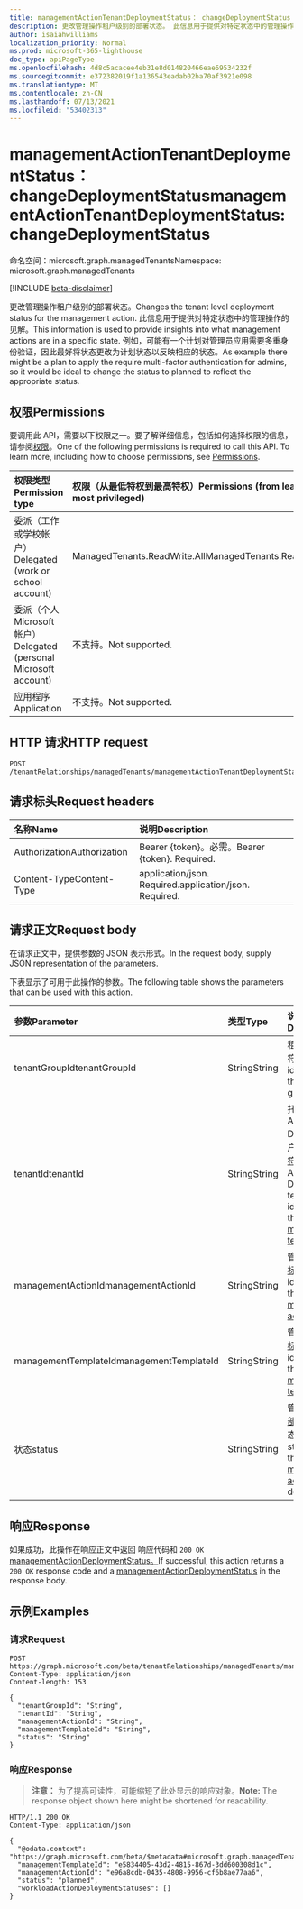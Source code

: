 ```yaml
---
title: managementActionTenantDeploymentStatus： changeDeploymentStatus
description: 更改管理操作租户级别的部署状态。 此信息用于提供对特定状态中的管理操作的见解。 例如，可能有一个计划对管理员应用需要多重身份验证，因此最好将状态更改为计划状态以反映相应的状态。
author: isaiahwilliams
localization_priority: Normal
ms.prod: microsoft-365-lighthouse
doc_type: apiPageType
ms.openlocfilehash: 4d8c5acacee4eb31e8d014820466eae69534232f
ms.sourcegitcommit: e372382019f1a136543eadab02ba70af3921e098
ms.translationtype: MT
ms.contentlocale: zh-CN
ms.lasthandoff: 07/13/2021
ms.locfileid: "53402313"
---
```

# <a name="managementactiontenantdeploymentstatus-changedeploymentstatus"></a><span data-ttu-id="c53df-105">managementActionTenantDeploymentStatus： changeDeploymentStatus</span><span class="sxs-lookup"><span data-stu-id="c53df-105">managementActionTenantDeploymentStatus: changeDeploymentStatus</span></span>
<span data-ttu-id="c53df-106">命名空间：microsoft.graph.managedTenants</span><span class="sxs-lookup"><span data-stu-id="c53df-106">Namespace: microsoft.graph.managedTenants</span></span>

[!INCLUDE [beta-disclaimer](../../includes/beta-disclaimer.md)]

<span data-ttu-id="c53df-107">更改管理操作租户级别的部署状态。</span><span class="sxs-lookup"><span data-stu-id="c53df-107">Changes the tenant level deployment status for the management action.</span></span> <span data-ttu-id="c53df-108">此信息用于提供对特定状态中的管理操作的见解。</span><span class="sxs-lookup"><span data-stu-id="c53df-108">This information is used to provide insights into what management actions are in a specific state.</span></span> <span data-ttu-id="c53df-109">例如，可能有一个计划对管理员应用需要多重身份验证，因此最好将状态更改为计划状态以反映相应的状态。</span><span class="sxs-lookup"><span data-stu-id="c53df-109">As example there might be a plan to apply the require multi-factor authentication for admins, so it would be ideal to change the status to planned to reflect the appropriate status.</span></span>

## <a name="permissions"></a><span data-ttu-id="c53df-110">权限</span><span class="sxs-lookup"><span data-stu-id="c53df-110">Permissions</span></span>
<span data-ttu-id="c53df-p103">要调用此 API，需要以下权限之一。要了解详细信息，包括如何选择权限的信息，请参阅[权限](/graph/permissions-reference)。</span><span class="sxs-lookup"><span data-stu-id="c53df-p103">One of the following permissions is required to call this API. To learn more, including how to choose permissions, see [Permissions](/graph/permissions-reference).</span></span>

|<span data-ttu-id="c53df-113">权限类型</span><span class="sxs-lookup"><span data-stu-id="c53df-113">Permission type</span></span>|<span data-ttu-id="c53df-114">权限（从最低特权到最高特权）</span><span class="sxs-lookup"><span data-stu-id="c53df-114">Permissions (from least to most privileged)</span></span>|
|:---|:---|
|<span data-ttu-id="c53df-115">委派（工作或学校帐户）</span><span class="sxs-lookup"><span data-stu-id="c53df-115">Delegated (work or school account)</span></span>|<span data-ttu-id="c53df-116">ManagedTenants.ReadWrite.All</span><span class="sxs-lookup"><span data-stu-id="c53df-116">ManagedTenants.ReadWrite.All</span></span>|
|<span data-ttu-id="c53df-117">委派（个人 Microsoft 帐户）</span><span class="sxs-lookup"><span data-stu-id="c53df-117">Delegated (personal Microsoft account)</span></span>|<span data-ttu-id="c53df-118">不支持。</span><span class="sxs-lookup"><span data-stu-id="c53df-118">Not supported.</span></span>|
|<span data-ttu-id="c53df-119">应用程序</span><span class="sxs-lookup"><span data-stu-id="c53df-119">Application</span></span>|<span data-ttu-id="c53df-120">不支持。</span><span class="sxs-lookup"><span data-stu-id="c53df-120">Not supported.</span></span>|

## <a name="http-request"></a><span data-ttu-id="c53df-121">HTTP 请求</span><span class="sxs-lookup"><span data-stu-id="c53df-121">HTTP request</span></span>

<!-- {
  "blockType": "ignored"
}
-->
``` http
POST /tenantRelationships/managedTenants/managementActionTenantDeploymentStatuses/changeDeploymentStatus
```

## <a name="request-headers"></a><span data-ttu-id="c53df-122">请求标头</span><span class="sxs-lookup"><span data-stu-id="c53df-122">Request headers</span></span>
|<span data-ttu-id="c53df-123">名称</span><span class="sxs-lookup"><span data-stu-id="c53df-123">Name</span></span>|<span data-ttu-id="c53df-124">说明</span><span class="sxs-lookup"><span data-stu-id="c53df-124">Description</span></span>|
|:---|:---|
|<span data-ttu-id="c53df-125">Authorization</span><span class="sxs-lookup"><span data-stu-id="c53df-125">Authorization</span></span>|<span data-ttu-id="c53df-p104">Bearer {token}。必需。</span><span class="sxs-lookup"><span data-stu-id="c53df-p104">Bearer {token}. Required.</span></span>|
|<span data-ttu-id="c53df-128">Content-Type</span><span class="sxs-lookup"><span data-stu-id="c53df-128">Content-Type</span></span>|<span data-ttu-id="c53df-p105">application/json. Required.</span><span class="sxs-lookup"><span data-stu-id="c53df-p105">application/json. Required.</span></span>|

## <a name="request-body"></a><span data-ttu-id="c53df-131">请求正文</span><span class="sxs-lookup"><span data-stu-id="c53df-131">Request body</span></span>
<span data-ttu-id="c53df-132">在请求正文中，提供参数的 JSON 表示形式。</span><span class="sxs-lookup"><span data-stu-id="c53df-132">In the request body, supply JSON representation of the parameters.</span></span>

<span data-ttu-id="c53df-133">下表显示了可用于此操作的参数。</span><span class="sxs-lookup"><span data-stu-id="c53df-133">The following table shows the parameters that can be used with this action.</span></span>

|<span data-ttu-id="c53df-134">参数</span><span class="sxs-lookup"><span data-stu-id="c53df-134">Parameter</span></span>|<span data-ttu-id="c53df-135">类型</span><span class="sxs-lookup"><span data-stu-id="c53df-135">Type</span></span>|<span data-ttu-id="c53df-136">说明</span><span class="sxs-lookup"><span data-stu-id="c53df-136">Description</span></span>|
|:---|:---|:---|
|<span data-ttu-id="c53df-137">tenantGroupId</span><span class="sxs-lookup"><span data-stu-id="c53df-137">tenantGroupId</span></span>|<span data-ttu-id="c53df-138">String</span><span class="sxs-lookup"><span data-stu-id="c53df-138">String</span></span>|<span data-ttu-id="c53df-139">租户组的标识符。</span><span class="sxs-lookup"><span data-stu-id="c53df-139">The identifier for the tenant group.</span></span>|
|<span data-ttu-id="c53df-140">tenantId</span><span class="sxs-lookup"><span data-stu-id="c53df-140">tenantId</span></span>|<span data-ttu-id="c53df-141">String</span><span class="sxs-lookup"><span data-stu-id="c53df-141">String</span></span>|<span data-ttu-id="c53df-142">托管Azure Active Directory租户的租户[标识符](../resources/managedtenants-tenant.md)。</span><span class="sxs-lookup"><span data-stu-id="c53df-142">The Azure Active Directory tenant identifier for the [managed tenant](../resources/managedtenants-tenant.md).</span></span>|
|<span data-ttu-id="c53df-143">managementActionId</span><span class="sxs-lookup"><span data-stu-id="c53df-143">managementActionId</span></span>|<span data-ttu-id="c53df-144">String</span><span class="sxs-lookup"><span data-stu-id="c53df-144">String</span></span>|<span data-ttu-id="c53df-145">管理操作 [的标识符](../resources/managedtenants-managementaction.md)。</span><span class="sxs-lookup"><span data-stu-id="c53df-145">The identifier for the [management action](../resources/managedtenants-managementaction.md).</span></span>|
|<span data-ttu-id="c53df-146">managementTemplateId</span><span class="sxs-lookup"><span data-stu-id="c53df-146">managementTemplateId</span></span>|<span data-ttu-id="c53df-147">String</span><span class="sxs-lookup"><span data-stu-id="c53df-147">String</span></span>|<span data-ttu-id="c53df-148">管理模板 [的标识符](../resources/managedtenants-managementtemplate.md)。</span><span class="sxs-lookup"><span data-stu-id="c53df-148">The identifier for the [management template](../resources/managedtenants-managementtemplate.md).</span></span>|
|<span data-ttu-id="c53df-149">状态</span><span class="sxs-lookup"><span data-stu-id="c53df-149">status</span></span>|<span data-ttu-id="c53df-150">String</span><span class="sxs-lookup"><span data-stu-id="c53df-150">String</span></span>|<span data-ttu-id="c53df-151">管理操作租户 [部署的新](../resources/managedtenants-managementaction.md) 状态。</span><span class="sxs-lookup"><span data-stu-id="c53df-151">The new status for the [management action](../resources/managedtenants-managementaction.md) tenant deployment.</span></span>|

## <a name="response"></a><span data-ttu-id="c53df-152">响应</span><span class="sxs-lookup"><span data-stu-id="c53df-152">Response</span></span>

<span data-ttu-id="c53df-153">如果成功，此操作在响应正文中返回 响应代码和 `200 OK` [managementActionDeploymentStatus。](../resources/managedtenants-managementactiondeploymentstatus.md)</span><span class="sxs-lookup"><span data-stu-id="c53df-153">If successful, this action returns a `200 OK` response code and a [managementActionDeploymentStatus](../resources/managedtenants-managementactiondeploymentstatus.md) in the response body.</span></span>

## <a name="examples"></a><span data-ttu-id="c53df-154">示例</span><span class="sxs-lookup"><span data-stu-id="c53df-154">Examples</span></span>

### <a name="request"></a><span data-ttu-id="c53df-155">请求</span><span class="sxs-lookup"><span data-stu-id="c53df-155">Request</span></span>
<!-- {
  "blockType": "request",
  "name": "managementactiontenantdeploymentstatus_changedeploymentstatus"
}
-->
``` http
POST https://graph.microsoft.com/beta/tenantRelationships/managedTenants/managementActionTenantDeploymentStatuses/changeDeploymentStatus
Content-Type: application/json
Content-length: 153

{
  "tenantGroupId": "String",
  "tenantId": "String",
  "managementActionId": "String",
  "managementTemplateId": "String",
  "status": "String"
}
```

### <a name="response"></a><span data-ttu-id="c53df-156">响应</span><span class="sxs-lookup"><span data-stu-id="c53df-156">Response</span></span>
><span data-ttu-id="c53df-157">**注意：** 为了提高可读性，可能缩短了此处显示的响应对象。</span><span class="sxs-lookup"><span data-stu-id="c53df-157">**Note:** The response object shown here might be shortened for readability.</span></span>
<!-- {
  "blockType": "response",
  "truncated": true,
  "@odata.type": "microsoft.graph.managedTenants.managementActionDeploymentStatus"
}
-->
``` http
HTTP/1.1 200 OK
Content-Type: application/json

{
  "@odata.context": "https://graph.microsoft.com/beta/$metadata#microsoft.graph.managedTenants.ManagementActionDeploymentStatus",
  "managementTemplateId": "e5834405-43d2-4815-867d-3dd600308d1c",
  "managementActionId": "e96a8cdb-0435-4808-9956-cf6b8ae77aa6",
  "status": "planned",
  "workloadActionDeploymentStatuses": []
}
```
